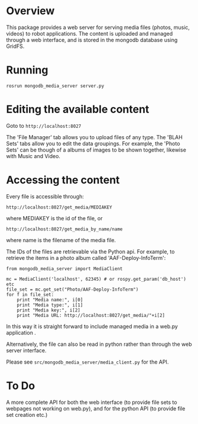 # Overview
This package provides a web server for serving media files (photos, music,
videos) to robot applications. The content is uploaded and managed through a 
web interface, and is stored in the mongodb database using GridFS.

# Running
`rosrun mongodb_media_server server.py`

# Editing the available content

Goto to `http://localhost:8027`

The 'File Manager' tab allows you to upload files of any type. The 'BLAH Sets' 
tabs allow you to edit the data groupings. For example, the 'Photo Sets' can
be though of a albums of images to be shown together, likewise with Music and 
Video.

# Accessing the content
Every file is accessible through:

`http://localhost:8027/get_media/MEDIAKEY`

where MEDIAKEY is the id of the file, or

`http://localhost:8027/get_media_by_name/name`

where name is the filename of the media file.

The IDs of the files are retrievable
via the Python api. For example, to retrieve the items in a photo album called
'AAF-Deploy-InfoTerm':

```
from mongodb_media_server import MediaClient

mc = MediaClient('localhost', 62345) # or rospy.get_param('db_host') etc
file_set = mc.get_set("Photo/AAF-Deploy-InfoTerm")
for f in file_set:
    print "Media name:", i[0]
    print "Media type:", i[1]
    print "Media key:", i[2]
    print "Media URL: http://localhost:8027/get_media/"+i[2]
```

In this way it is straight forward to include managed media in a web.py 
application . 

Alternatively, the file can also be read in python rather than through the 
web server interface.

Please see `src/mongodb_media_server/media_client.py` for the API.

# To Do
A more complete API for both the web interface (to provide file sets to webpages 
not working on web.py), and for the python API (to provide file set creation etc.)

